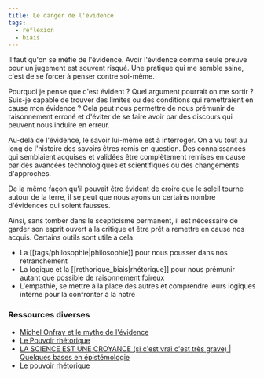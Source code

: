 ```yaml
---
title: Le danger de l'évidence
tags:
  - reflexion
  - biais
---
```


Il faut qu'on se méfie de l'évidence. Avoir l'évidence comme seule preuve pour un jugement est souvent risqué. Une pratique qui me semble saine, c'est de se forcer à penser contre soi-même.

Pourquoi je pense que c'est évident ? Quel argument pourrait on me sortir ? Suis-je capable de trouver des limites ou des conditions qui remettraient en cause mon évidence ? Cela peut nous permettre de nous prémunir de raisonnement erroné et d'éviter de se faire avoir par des discours qui peuvent nous induire en erreur.

Au-delà de l'évidence, le savoir lui-même est à interroger. On a vu tout au long de l'histoire des savoirs êtres remis en question. Des connaissances qui semblaient acquises et validées être complètement remises en cause par des avancées technologiques et scientifiques ou des changements d'approches.

De la même façon qu'il pouvait être évident de croire que le soleil tourne autour de la terre, il se peut que nous ayons un certains nombre d'évidences qui soient fausses.

Ainsi, sans tomber dans le scepticisme permanent, il est nécessaire de garder son esprit ouvert à la critique et être prêt a remettre en cause nos acquis. Certains outils sont utile à cela:

- La [[tags/philosophie|philosophie]] pour nous pousser dans nos retranchement
- La logique et la [[rethorique_biais|rhétorique]] pour nous prémunir autant que possible de raisonnement foireux
- L'empathie, se mettre à la place des autres et comprendre leurs logiques interne pour la confronter à la notre

### Ressources diverses

- [Michel Onfray et le mythe de l'évidence](https://blog.francetvinfo.fr/classe-eco/2015/10/19/le-mythe-de-levidence.html)
- [Le Pouvoir rhétorique](https://www.seuil.com/ouvrage/le-pouvoir-rhetorique-clement-viktorovitch/9782021465877)
- [LA SCIENCE EST UNE CROYANCE (si c'est vrai c'est très grave) | Quelques bases en épistémologie](https://www.youtube.com/watch?v=YQ_qr-LA3AU)
- [Le pouvoir rhétorique](https://www.seuil.com/ouvrage/le-pouvoir-rhetorique-clement-viktorovitch/9782021465877)
